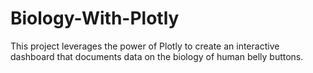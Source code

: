 # Biology-With-Plotly
This project leverages the power of Plotly to create an interactive dashboard that documents data on the biology of human belly buttons. 
